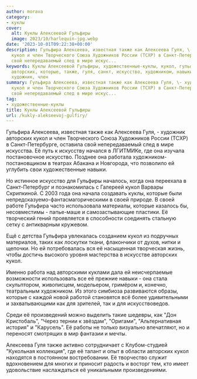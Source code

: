 ```yaml
---
author: morava
category:
- куклы
cover:
  alt: Куклы Алексеевой Гульфиры
  image: 2023/10/harlequin-jpg.webp
date: '2023-10-01T09:22:38+00:00'
description: Гульфира Алексеева, известная также как Алексеева Гуля, \- художник авторских
  кукол и член Творческого Союза Художников России (ТСХР) в Санкт-Петербурге, оставила
  свой непередаваемый след в мире искус...
keywords: Куклы Алексеевой Гульфиры, художественные-куклы, кукол, гульфира, алексеева,
  авторских, которые, также, гуля, санкт, искусство, художником, навыки, своей, известная,
  художник, член
summary: Гульфира Алексеева, известная также как Алексеева Гуля, \- художник авторских
  кукол и член Творческого Союза Художников России (ТСХР) в Санкт-Петербурге, оставила
  свой непередаваемый след в мире искус...
tag:
- художественные-куклы
title: Куклы Алексеевой Гульфиры
url: /kukly-alekseevoj-gulfiry/
---
```


Гульфира Алексеева, известная также как Алексеева Гуля, \- художник авторских кукол и член Творческого Союза Художников России (ТСХР) в Санкт-Петербурге, оставила свой непередаваемый след в мире искусства. Её путь к искусству начался в ЛГИТМИКе, где она изучала постановочное искусство. Позднее она работала художником-постановщиком в театрах Абакана и Новгорода, что позволило ей углубить свои художественные навыки.

Но истинное искусство для Гульфиры началось, когда она переехала в Санкт-Петербург и познакомилась с Галереей кукол Варвары Скрипкиной. С 2003 года она начала создавать куклы, которые были непредсказуемо-фантасмагорическими в своей природе. В своей работе Гульфира часто использовала материалы, которые казалось бы, несовместимы - папье-маше и самозастывающие пластики. Её творческий гений проявляется в способности соединять стальную сетку с антикварным кружевом.

Ещё с детства Гульфира увлекалась созданием кукол из подручных материалов, таких как лоскутки ткани, флакончики от духов, нитки и щепочки. Но ей потребовалась вся её насыщенная творческая жизнь, чтобы достичь высокого уровня мастерства в искусстве авторских кукол.

Именно работа над авторскими куклами дала ей неисчерпаемые возможности использовать все её прежние навыки \- она стала скульптором, живописцем, модельером, гримёром и, конечно, театральным художником. Из этого симбиоза развиваются образы, которые с каждой новой работой становятся всё более удивительными и захватывающими как для зрителей, так и для искусствоведов.

Среди её произведений можно выделить такие шедевры, как "Дон Кристобаль", "Через тернии к звёздам", "Оригами", "Альтернативная история" и "Карусель". Её работы не только визуально впечатляют, но и переносят смотрящих в мир фантазии и мечты.

Алексеева Гуля также активно сотрудничает с Клубом-студией "Кукольная коллекция", где её талант и опыт в области авторских кукол находятся в постоянном востребовании. Её творчество служит вдохновением для многих и приносит радость и восторг тем, кто имеет удовольствие наслаждаться её уникальными произведениями.